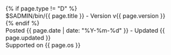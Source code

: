 
<font size="3">
{% if page.type != "D" %} 
  <div>$SADMIN/bin/{{ page.title }} - Version v{{ page.version }}</div>
{% endif %}
<div>Posted {{ page.date | date: "%Y-%m-%d" }} - 
Updated {{ page.updated }}</div>
<div>Supported on {{ page.os }}</div>
</font>

